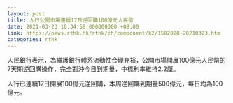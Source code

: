 ```yaml
---
layout: post
title: 人行公開市場連續17日逆回購100億元人民幣
date: 2021-03-23 10:34:58.000000000 +08:00
link: https://news.rthk.hk/rthk/ch/component/k2/1582028-20210323.htm
categories: rthk
---
```


人民銀行表示，為維護銀行體系流動性合理充裕，公開市場開展100億元人民幣的7天期逆回購操作，完全對沖今日到期量，中標利率維持2.2厘。

人行已連續17日開展100億元逆回購，本周逆回購到期量500億元，每日均為100億元。
